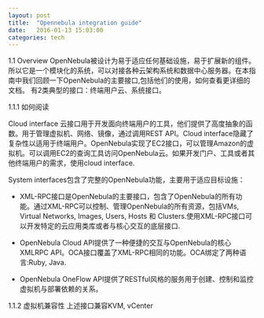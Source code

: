 ```yaml
---
layout: post
title:  "Opennebula integration guide"
date:   2016-01-13 15:03:00
categories: tech
---
```


1.1 Overview
OpenNebula被设计为易于适应任何基础设施，易于扩展新的组件。所以它是一个模块化的系统，可以对接各种云架构系统和数据中心服务器。在本指南中我们回顾一下OpenNebula的主要接口,包括他们的使用，如何查看更详细的文档。
有2类典型的接口：终端用户云、系统接口。

1.1.1 如何阅读

Cloud interface 云接口用于开发面向终端用户的工具，他们提供了高度抽象的函数。用于管理虚拟机、网络、镜像，通过调用REST API。Cloud interface隐藏了复杂性以适用于终端用户。OpenNebula实现了EC2接口，可以管理Amazon的虚拟机。可以调用EC2的查询工具访问OpenNebula云。如果开发门户、工具或者其他终端用户的需求，使用cloud interface.

System interfaces包含了完整的OpenNebula功能，主要用于适应目标设施：

- XML-RPC接口是OpenNebula的主要接口，包含了OpenNebula的所有功能。通过XML-RPC可以控制、管理OpenNebula的所有资源，包括VMs,
Virtual Networks, Images, Users, Hosts 和
Clusters.使用XML-RPC接口可以开发特定的云应用类库或者与核心交互的底层接口.

- OpenNebula Cloud API提供了一种便捷的交互与OpenNebula的核心XMLRPC API。OCA接口覆盖了XML-RPC相同的功能。OCA绑定了两种语言:Ruby, Java.

- OpenNebula OneFlow
API提供了RESTful风格的服务用于创建、控制和监控虚拟机与部署依赖的关系。

1.1.2 虚拟机兼容性
上述接口兼容KVM, vCenter
